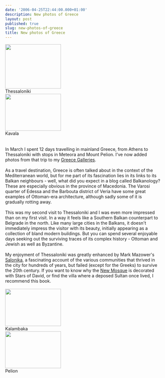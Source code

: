 ```yaml
---
date: '2006-04-25T22:44:00.000+01:00'
description: New photos of Greece
layout: post
published: true
slug: new-photos-of-greece
title: New photos of Greece
---
```


<div class="imageholder"><img alt="" border="0" height="143" src="https://balkanology.com/blog/images/greece2006_pict2027.jpg" width="180" /><br />Thessaloniki</div><div class="imageholder"><img alt="" border="0" height="119" src="https://balkanology.com/blog/images/greece2006_pict1894.jpg" width="180" /><br />Kavala</div><br /><div style="clear: both;"></div><br />In March I spent 12 days travelling in mainland Greece, from Athens to Thessaloniki with stops in Meteora and Mount Pelion. I've now added photos from that trip to my <a href="http://www.pbase.com/alangrant/greece">Greece Galleries</a>.<br /><br />As a travel destination, Greece is often talked about in the context of the Mediterranean world, but for me part of its fascination lies in its links to its Balkan neighbours - well, what did you expect in a blog called Balkanology? These are especially obvious in the province of Macedonia. The Varosi quarter of Edessa and the Barbouta district of Veria have some great examples of Ottoman-era architecture, although sadly some of it is gradually rotting away.<br /><br />This was my second visit to Thessaloniki and I was even more impressed than on my first visit. In a way it feels like a Southern Balkan counterpart to Belgrade in the north. Like many large cities in the Balkans, it doesn't immediately impress the visitor with its beauty, initially appearing as a collection of bland modern buildings. But you can spend several enjoyable days seeking out the surviving traces of its complex history - Ottoman and Jewish as well as Byzantine.<br /><br />My enjoyment of Thessaloniki was greatly enhanced by Mark Mazower's <a href="http://www.amazon.co.uk/exec/obidos/ASIN/0007120222">Salonika</a>, a fascinating account of the various communities that thrived in the city for hundreds of years, but failed (except for the Greeks) to survive the 20th century. If you want to know why the <a href="http://www.pbase.com/alangrant/image/59007605">New Mosque</a> is decorated with Stars of David, or find the villa where a deposed Sultan once lived, I recommend this book.<br /><br /><div class="imageholder"><img alt="" border="0" height="120" src="https://balkanology.com/blog/images/greece2006_pict0525.jpg" width="180" /><br />Kalambaka</div><div class="imageholder"><img alt="" border="0" height="119" src="https://balkanology.com/blog/images/greece2006_pict1040.jpg" width="180" /><br />Pelion</div>